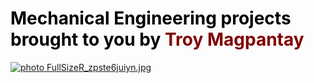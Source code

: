 <h1 style="color: #5e9ca0;"><span style="color: #000000;">Mechanical Engineering projects brought to you by&nbsp;</span><span style="color: #800000;">Troy Magpantay</span></h1>
<a href="http://s1383.photobucket.com/user/troyy/media/FullSizeR_zpste6juiyn.jpg.html" target="_blank"><img src="http://i1383.photobucket.com/albums/ah300/troyy/FullSizeR_zpste6juiyn.jpg" border="0" alt=" photo FullSizeR_zpste6juiyn.jpg"/></a>

